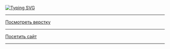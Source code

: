 
[![Typing SVG](https://readme-typing-svg.demolab.com/?lines=Проект+"Закрывающий+тег";Верстала+Юлия+Гулла)](https://git.io/typing-svg)
<hr>

[Посмотреть верстку](https://github.com/tootsie-doll/zakrivayuschiy-teg-f-main.git)
<hr>

[Посетить сайт](https://tootsie-doll.github.io/zakrivayuschiy-teg-f-main/)
<hr>

